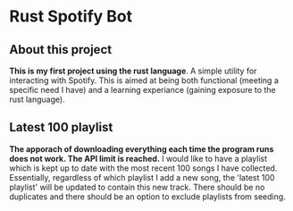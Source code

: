 # Rust Spotify Bot

## About this project
**This is my first project using the rust language**. A simple utility for interacting with Spotify.
This is aimed at being both functional (meeting a specific need I have) and a learning experiance (gaining
exposure to the rust language).

## Latest 100 playlist
**The apporach of downloading everything each time the program runs does not work. The API limit is reached.**
I would like to have a playlist which is kept up to date with the most recent 100 songs I have collected.
Essentially, regardless of which playlist I add a new song, the 'latest 100 playlist' will be updated to
contain this new track.
There should be no duplicates and there should be an option to exclude playlists from seeding.